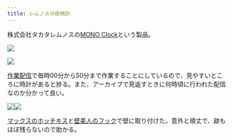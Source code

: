 ```yaml
---
title: レムノスの掛時計
---
```

株式会社タカタレムノスの[MONO Clock](https://www.amazon.co.jp/dp/B004UIT8BK)という製品。

![](https://lh5.googleusercontent.com/Deqxn92-4omnwmcQiQM5rmNsaQDxVCmQd9wuGrm8Ml2d-JDKfyrnsD5LJAJo03eNHWqRTzVPI6bCf40OsS_qrACEueCmpyNbN9YGxtKTScWIaz6uFIP3WjpMY4S57j1_QebG0RrWB5XsMx0Rxg)

![](https://lh4.googleusercontent.com/dcXErLBbWobBK-rC6Sdw_H5Ck6eFSDwurE1BniMDsxWYcgcYaxvij7Jz4XswZNo0HeEXvEePuMiuL-WaoOnW0pgGPW-K_vvoe4WeRsCOFuRQpa8aoof3oDmEpKdHgXYyyafNgAKbXZXz_WeJLA)

[作業配信](https://www.youtube.com/channel/UC5s-KpSDGzxWPWNv94PnJHw)で毎時00分から50分まで作業することにしているので、見やすいところに時計があると捗る。また、アーカイブで見返すときに何時頃に行われた配信なのか分かって良い。

![](https://lh3.googleusercontent.com/GzTMXDEB8Y9X-MhIJovXDODKGaaCYjLNy7vii7ze4MfRTvx7dUvGJ6pkyrGVXerK3dwcMVFcJZ_dncmhzQP0IAqY6tLyIDWdw96-Mb3s42XuY5KOPHvquFMRqUHlZeanDnCfsvBzoucBVOMZrA)![](https://lh4.googleusercontent.com/Qgcg3pkMPC07plRWCbM-obU1G8pv-NKrvnMYZIiyuwI5vJcifrF2cIE38i1tJ3TfW-_TK-2a8dY-hw8s-4FzpoQY5UcLwaEu3WIc0s2-xuSeKqBFTAjnGRZ49mvWkP0yD9VRxLJflxLqApToaA)

[マックスのホッチキス](https://www.amazon.co.jp/dp/B000O9WRWG)と[壁美人のフック](https://www.amazon.co.jp/dp/B00CU78TDG)で壁に取り付けた。意外と頑丈で、跡もほぼ残らないので助かる。
